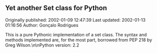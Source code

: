 ## Yet another Set class for Python

Originally published: 2002-01-09 12:47:39
Last updated: 2002-01-13 01:16:56
Author: Gonçalo Rodrigues

This is a pure Pythonic implementation of a set class. The syntax and methods implemented are, for the most part, borrowed from PEP 218 by Greg Wilson.\n\nPython version: 2.2